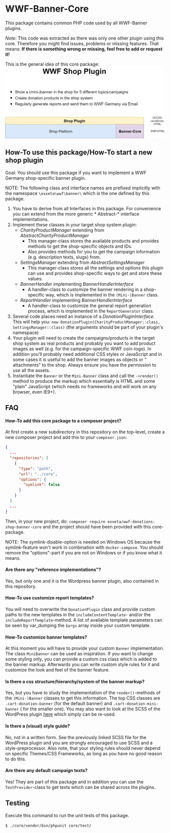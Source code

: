 # WWF-Banner-Core

This package contains common PHP code used by all WWF-Banner plugins.

*Note:* This code was extracted as there was only one other plugin using this core. Therefore you might find issues,
problems or missing features. That means: **If there is something wrong or missing, feel free to add or request it!**

This is the general idea of this core package:
![](./docs/shop_plugin_overview.png)

## How-To use this package/How-To start a new shop plugin

Goal: You should use this package if you want to implement a WWF Germany shop-specific banner plugin.

NOTE: The following class and interface names are prefixed implicitly with the namespace `\exxeta\wwf\banner\`
which is the one defined by this package.

1. You have to derive from all Interfaces in this package. For convenience you can extend from the more generic *
   Abstract-* interface implementations.
2. Implement these classes in your target shop system plugin:
    * *CharityProductManager* extending from *AbstractCharityProductManager*
        * This manager-class stores the available products and provides methods to get the shop-specific objects and
          IDs.
        * Also provides methods for you to get the campaign information (e.g. description texts, slugs) from.
    * *SettingsManager* extending from *AbstractSettingsManager*
        * This manager-class stores all the settings and options this plugin can use and provides shop-specific ways to
          get and store these values.
    * *BannerHandler* implementing *BannerHandlerInterface*
        * A handler-class to customize the banner rendering in a shop-specific way, which is implemented in
          the `(Mini-)Banner` class.
    * *ReportHandler* implementing *BannerHandlerInterface*
        * A handler-class to customize the general report generation process, which is implemented in
          the `ReportGenerator` class.
3. Several code places need an instance of a *DonationPluginInterface*. This will help you:
   `new DonationPlugin(CharityProductManager::class, SettingsManager::class)`
   (the arguments should be part of your plugin's namespace)
4. Your plugin will need to create the campaigns/products in the target shop system as real products and probably you
   want to add product images as well (e.g. for the campaign-specific WWF coin-logo). In addition you'll probably need
   additional CSS styles or JavaScript and in some cases it is useful to add the banner images as objects or "
   attachments" to the shop. Always ensure you have the permission to use all the assets.
5. Instantiate the `Banner` or the `Mini-Banner` class and call the `->render()` method to produce the markup which
   essentially is HTML and some "plain" JavaScript (which needs no frameworks and will work on any browser, even IE9+).

## FAQ

#### How-To add this core package to a composer project?

At first create a new subdirectory in this repository on the top-level, create a new composer project and add this to
your `composer.json`:

```json
{
  ...
  "repositories": [
    {
      "type": "path",
      "url": "../core",
      "options": {
        "symlink": false
      }
    }
  ]
  ...
}
```

Then, in your new project, do: `composer require exxeta/wwf-donations-shop-banner-core` and the project should have been
provided with this core-package.

NOTE: The symlink-disable-option is needed on Windows OS because the symlink-feature won't work in combination
with `docker-compose`. You should remove the "options"-part if you are not on Windows or if you know what it means.

#### Are there any "reference implementations"?

Yes, but only one and it is the Wordpress banner plugin, also contained in this repository.

#### How-To use customize report templates?

You will need to overwrite the `DonationPlugin` class and provide custom paths to the new templates in
the `includeContentTemplate`- and/or the `includeReportTemplate`-method. A list of available template parameters can be
seen by var_dumping the `$args` array inside your custom template.

#### How-To customize banner templates?

At this moment you will have to provide your custom `Banner` implementation. The class `MiniBanner` can be used as
inspiration. If you want to change some styling only, you can provide a custom css class which is added to the banner
markup. Afterwards you can write custom style rules for it and customize the look and feel of the banner feature.

#### Is there a css structure/hierarchy/system of the banner markup?

Yes, but you have to study the implementation of the `render()`-methods of the `(Mini-)Banner` classes to get this
information. The top CSS classes are `.cart-donation-banner` (for the default banner) and `.cart-donation-mini-banner` (
for the smaller one). You may also want to look at the SCSS of the WordPress
plugin [here](https://github.com/EXXETA/wordpress-plugin-donations/blob/master/assets/styles/banner.scss)
which simply can be re-used.

#### Is there a (visual) style guide?

No, not in a written form. See the previously linked SCSS file for the WordPress plugin and you are strongly encouraged
to use SCSS and a style-preprocessor. Also note, that your styling rules should never depend on specific Themes/CSS
Frameworks, as long as you have no good reason to do this.

#### Are there any default campaign texts?

Yes! They are part of this package and in addition you can use the `TextProvider`-class to get texts which can be shared
across the plugins.

## Testing

Execute this command to run the unit tests of this package.

`$ ./core/vendor/bin/phpunit core/test/`